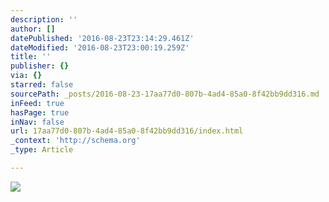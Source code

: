 ```yaml
---
description: ''
author: []
datePublished: '2016-08-23T23:14:29.461Z'
dateModified: '2016-08-23T23:00:19.259Z'
title: ''
publisher: {}
via: {}
starred: false
sourcePath: _posts/2016-08-23-17aa77d0-807b-4ad4-85a0-8f42bb9dd316.md
inFeed: true
hasPage: true
inNav: false
url: 17aa77d0-807b-4ad4-85a0-8f42bb9dd316/index.html
_context: 'http://schema.org'
_type: Article

---
```

![](https://the-grid-user-content.s3-us-west-2.amazonaws.com/7b25a311-134e-4b50-8c95-a14333761696.jpg)